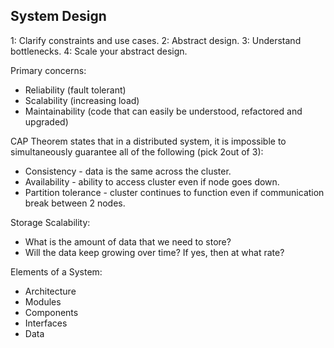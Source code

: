 System Design
-

1: Clarify constraints and use cases.
2: Abstract design.
3: Understand bottlenecks.
4: Scale your abstract design.

Primary concerns:
* Reliability (fault tolerant)
* Scalability (increasing load)
* Maintainability (code that can easily be understood, refactored and upgraded)

CAP Theorem states that in a distributed system,
it is impossible to simultaneously guarantee all of the following (pick 2out of 3):
* Consistency - data is the same across the cluster.
* Availability - ability to access cluster even if node goes down.
* Partition tolerance - cluster continues to function even if communication break between 2 nodes.

Storage Scalability:
* What is the amount of data that we need to store?
* Will the data keep growing over time? If yes, then at what rate?

Elements of a System:
* Architecture
* Modules
* Components
* Interfaces
* Data
